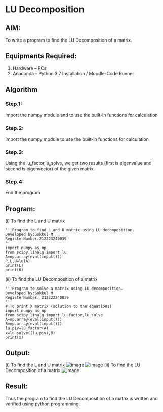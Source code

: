 # LU Decomposition 

## AIM:
To write a program to find the LU Decomposition of a matrix.

## Equipments Required:
1. Hardware – PCs
2. Anaconda – Python 3.7 Installation / Moodle-Code Runner

## Algorithm
### Step.1:
Import the numpy module  and to use the built-in functions for calculation
### Step.2:
Import the numpy module to use the built-in functions for calculation
### Step.3:
Using the lu_factor,lu_solve, we get two results (first is eigenvalue and second is eigenvector) of the given matrix.
### Step.4:
End the program

## Program:
(i) To find the L and U matrix
```
'''Program to find L and U matrix using LU decomposition.
Developed by:Gokkul M
RegisterNumber:212223240039 
'''
import numpy as np
from scipy.linalg import lu
A=np.array(eval(input()))
P,L,U=lu(A)
print(L)
print(U)
```
(ii) To find the LU Decomposition of a matrix
```
'''Program to solve a matrix using LU decomposition.
Developed by:Gokkul M
RegisterNumber: 212223240039
'''
# To print X matrix (solution to the equations)
import numpy as np
from scipy.linalg import lu_factor,lu_solve
A=np.array(eval(input()))
B=np.array(eval(input()))
lu,piv=lu_factor(A)
x=lu_solve((lu,piv),B)
print(x)
```

## Output:
(i) To find the L and U matrix
![image](https://github.com/Gokkul-M/LU-Decomposition/assets/144870543/18065521-35a6-4da3-a641-549675ff0675)
![image](https://github.com/Gokkul-M/LU-Decomposition/assets/144870543/30d323ad-2d9d-43a2-af97-2c5c564b855c)
(ii) To find the LU Decomposition of a matrix
![image](https://github.com/Gokkul-M/LU-Decomposition/assets/144870543/e276eb16-7f28-4ca4-9f2b-077e0a94ba5f)

## Result:
Thus the program to find the LU Decomposition of a matrix is written and verified using python programming.


